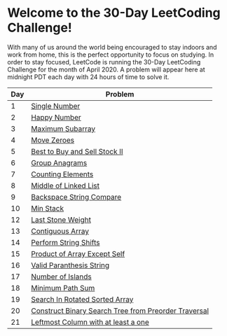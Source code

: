 # Welcome to the 30-Day LeetCoding Challenge!

With many of us around the world being encouraged to stay indoors and work from home, this is the perfect opportunity to focus on studying. In order to stay focused, LeetCode is running the 30-Day LeetCoding Challenge for the month of April 2020. A problem will appear here at midnight PDT each day with 24 hours of time to solve it.

Day  | Problem
---------- | --------
1 | [Single Number](https://github.com/ravikumark815/30-Day-LeetCoding-Challenge/blob/master/1-SingleNumber.py)
2 | [Happy Number](https://github.com/ravikumark815/30-Day-LeetCoding-Challenge/blob/master/2-Happy-Number.py)
3 | [Maximum Subarray](https://github.com/ravikumark815/30-Day-LeetCoding-Challenge/blob/master/3-Maximum-Subarray.py)
4 | [Move Zeroes](https://github.com/ravikumark815/30-Day-LeetCoding-Challenge/blob/master/4-Move-Zeroes.py)
5 | [Best to Buy and Sell Stock II](https://github.com/ravikumark815/30-Day-LeetCoding-Challenge/blob/master/5-Best-Time-to-Buy-and-Sell-Stock-II.py)
6 | [Group Anagrams](https://github.com/ravikumark815/30-Day-LeetCoding-Challenge/blob/master/6-Group-Anagrams.py)
7 | [Counting Elements](https://github.com/ravikumark815/30-Day-LeetCoding-Challenge/blob/master/7-Counting-Elements.py)
8 | [Middle of Linked List](https://github.com/ravikumark815/30-Day-LeetCoding-Challenge/blob/master/8-Middle-of-the-linked-list.py)
9 | [Backspace String Compare](https://github.com/ravikumark815/30-Day-LeetCoding-Challenge/blob/master/9-Backspace-String-Compare.py)
10 | [Min Stack](https://github.com/ravikumark815/30-Day-LeetCoding-Challenge/blob/master/10-Min-Stack.py)
12 | [Last Stone Weight](https://github.com/ravikumark815/30-Day-LeetCoding-Challenge/blob/master/12-Last-Stone-Weight.py)
13 | [Contiguous Array](https://github.com/ravikumark815/30-Day-LeetCoding-Challenge/blob/master/13-Contiguous-Array.py)
14 | [Perform String Shifts](https://github.com/ravikumark815/30-Day-LeetCoding-Challenge/blob/master/14-Perform-String-Shifts.py)
15 | [Product of Array Except Self](https://github.com/ravikumark815/30-Day-LeetCoding-Challenge/blob/master/15-Product-Of-Array-Except-Self.py)
16 | [Valid Paranthesis String](https://github.com/ravikumark815/30-Day-LeetCoding-Challenge/blob/master/16-Valid-Paranthesis-String.py)
17 | [Number of Islands](https://github.com/ravikumark815/30-Day-LeetCoding-Challenge/blob/master/17-Number-Of-Islands.py)
18 | [Minimum Path Sum](https://github.com/ravikumark815/30-Day-LeetCoding-Challenge/blob/master/18-Minimum-Path-Sum.py)
19 | [Search In Rotated Sorted Array](https://github.com/ravikumark815/30-Day-LeetCoding-Challenge/blob/master/19-Search-In-Rotated-Sorted-Array.py)
20 | [Construct Binary Search Tree from Preorder Traversal](https://github.com/ravikumark815/30-Day-LeetCoding-Challenge/blob/master/20-Construct-Binary-Search-Tree-from-Preorder-Traversal.py)
21 | [Leftmost Column with at least a one](https://github.com/ravikumark815/30-Day-LeetCoding-Challenge/blob/master/21-Leftmost-Column-with-at-Least-a-One.py)